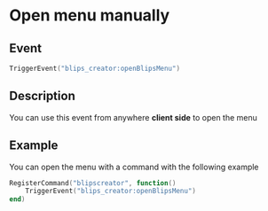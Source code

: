 # Open menu manually

## Event

```lua
TriggerEvent("blips_creator:openBlipsMenu")
```

## Description

You can use this event from anywhere **client side** to open the menu

## Example

You can open the menu with a command with the following example

```lua
RegisterCommand("blipscreator", function() 
    TriggerEvent("blips_creator:openBlipsMenu")
end)
```
